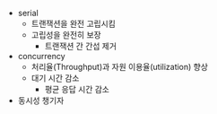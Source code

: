 - serial
    - 트랜잭션을 완전 고립시킴
    - 고립성을 완전히 보장
        - 트랜잭션 간 간섭 제거
- concurrency
    - 처리율(Throughput)과 자원 이용율(utilization) 향상
    - 대기 시간 감소
        - 평균 응답 시간 감소
- 동시성 챙기자